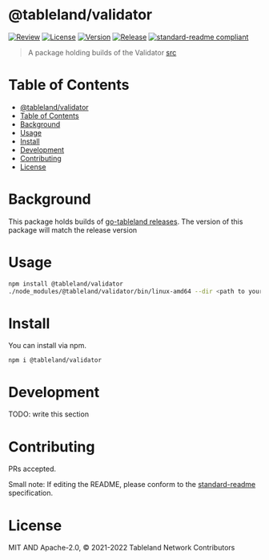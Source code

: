 # @tableland/validator

[![Review](https://github.com/tablelandnetwork/js-template/actions/workflows/review.yml/badge.svg)](https://github.com/tablelandnetwork/js-template/actions/workflows/review.yml)
[![License](https://img.shields.io/github/license/tablelandnetwork/js-template.svg)](./LICENSE)
[![Version](https://img.shields.io/github/package-json/v/tablelandnetwork/js-template.svg)](./package.json)
[![Release](https://img.shields.io/github/release/tablelandnetwork/js-template.svg)](https://github.com/tablelandnetwork/js-template/releases/latest)
[![standard-readme compliant](https://img.shields.io/badge/standard--readme-OK-green.svg)](https://github.com/RichardLitt/standard-readme)

> A package holding builds of the Validator [src](https://github.com/tablelandnetwork/go-tableland)

# Table of Contents

- [@tableland/validator](#tablelandvalidator)
- [Table of Contents](#table-of-contents)
- [Background](#background)
- [Usage](#usage)
- [Install](#install)
- [Development](#development)
- [Contributing](#contributing)
- [License](#license)

# Background

This package holds builds of [go-tableland releases](https://github.com/tablelandnetwork/go-tableland/releases). The version of this package will match the release version

# Usage

```bash
npm install @tableland/validator
./node_modules/@tableland/validator/bin/linux-amd64 --dir <path to your validator config.json file>
```

# Install

You can install via npm.

```
npm i @tableland/validator
```

# Development

TODO: write this section

# Contributing

PRs accepted.

Small note: If editing the README, please conform to the
[standard-readme](https://github.com/RichardLitt/standard-readme) specification.

# License

MIT AND Apache-2.0, © 2021-2022 Tableland Network Contributors
